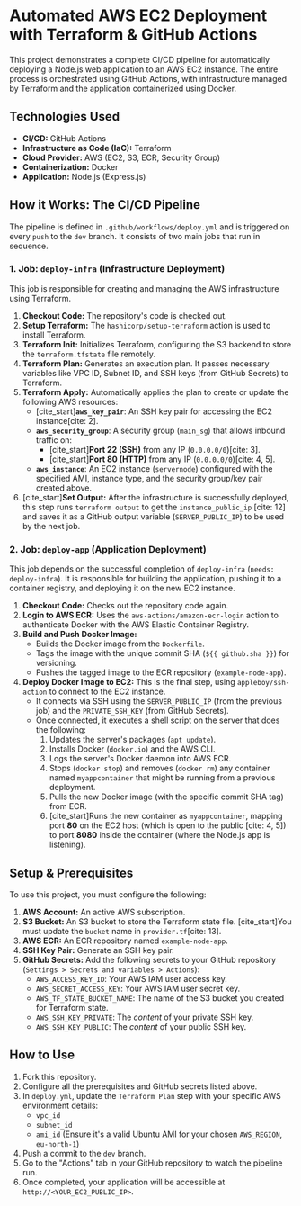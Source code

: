 # Automated AWS EC2 Deployment with Terraform & GitHub Actions

This project demonstrates a complete CI/CD pipeline for automatically deploying a Node.js web application to an AWS EC2 instance. The entire process is orchestrated using GitHub Actions, with infrastructure managed by Terraform and the application containerized using Docker.

## Technologies Used

* **CI/CD:** GitHub Actions
* **Infrastructure as Code (IaC):** Terraform
* **Cloud Provider:** AWS (EC2, S3, ECR, Security Group)
* **Containerization:** Docker
* **Application:** Node.js (Express.js)

## How it Works: The CI/CD Pipeline

The pipeline is defined in `.github/workflows/deploy.yml` and is triggered on every `push` to the `dev` branch. It consists of two main jobs that run in sequence.

### 1. Job: `deploy-infra` (Infrastructure Deployment)

This job is responsible for creating and managing the AWS infrastructure using Terraform.

1.  **Checkout Code:** The repository's code is checked out.
2.  **Setup Terraform:** The `hashicorp/setup-terraform` action is used to install Terraform.
3.  **Terraform Init:** Initializes Terraform, configuring the S3 backend to store the `terraform.tfstate` file remotely.
4.  **Terraform Plan:** Generates an execution plan. It passes necessary variables like VPC ID, Subnet ID, and SSH keys (from GitHub Secrets) to Terraform.
5.  **Terraform Apply:** Automatically applies the plan to create or update the following AWS resources:
    * [cite_start]**`aws_key_pair`**: An SSH key pair for accessing the EC2 instance[cite: 2].
    * **`aws_security_group`**: A security group (`main_sg`) that allows inbound traffic on:
        * [cite_start]**Port 22 (SSH)** from any IP (`0.0.0.0/0`)[cite: 3].
        * [cite_start]**Port 80 (HTTP)** from any IP (`0.0.0.0/0`)[cite: 4, 5].
    * **`aws_instance`**: An EC2 instance (`servernode`) configured with the specified AMI, instance type, and the security group/key pair created above.
6.  [cite_start]**Set Output:** After the infrastructure is successfully deployed, this step runs `terraform output` to get the `instance_public_ip` [cite: 12] and saves it as a GitHub output variable (`SERVER_PUBLIC_IP`) to be used by the next job.

### 2. Job: `deploy-app` (Application Deployment)

This job depends on the successful completion of `deploy-infra` (`needs: deploy-infra`). It is responsible for building the application, pushing it to a container registry, and deploying it on the new EC2 instance.

1.  **Checkout Code:** Checks out the repository code again.
2.  **Login to AWS ECR:** Uses the `aws-actions/amazon-ecr-login` action to authenticate Docker with the AWS Elastic Container Registry.
3.  **Build and Push Docker Image:**
    * Builds the Docker image from the `Dockerfile`.
    * Tags the image with the unique commit SHA (`${{ github.sha }}`) for versioning.
    * Pushes the tagged image to the ECR repository (`example-node-app`).
4.  **Deploy Docker Image to EC2:** This is the final step, using `appleboy/ssh-action` to connect to the EC2 instance.
    * It connects via SSH using the `SERVER_PUBLIC_IP` (from the previous job) and the `PRIVATE_SSH_KEY` (from GitHub Secrets).
    * Once connected, it executes a shell script on the server that does the following:
        1.  Updates the server's packages (`apt update`).
        2.  Installs Docker (`docker.io`) and the AWS CLI.
        3.  Logs the server's Docker daemon into AWS ECR.
        4.  Stops (`docker stop`) and removes (`docker rm`) any container named `myappcontainer` that might be running from a previous deployment.
        5.  Pulls the new Docker image (with the specific commit SHA tag) from ECR.
        6.  [cite_start]Runs the new container as `myappcontainer`, mapping port **80** on the EC2 host (which is open to the public [cite: 4, 5]) to port **8080** inside the container (where the Node.js app is listening).

## Setup & Prerequisites

To use this project, you must configure the following:

1.  **AWS Account:** An active AWS subscription.
2.  **S3 Bucket:** An S3 bucket to store the Terraform state file. [cite_start]You must update the `bucket` name in `provider.tf`[cite: 13].
3.  **AWS ECR:** An ECR repository named `example-node-app`.
4.  **SSH Key Pair:** Generate an SSH key pair.
5.  **GitHub Secrets:** Add the following secrets to your GitHub repository (`Settings > Secrets and variables > Actions`):
    * `AWS_ACCESS_KEY_ID`: Your AWS IAM user access key.
    * `AWS_SECRET_ACCESS_KEY`: Your AWS IAM user secret key.
    * `AWS_TF_STATE_BUCKET_NAME`: The name of the S3 bucket you created for Terraform state.
    * `AWS_SSH_KEY_PRIVATE`: The *content* of your private SSH key.
    * `AWS_SSH_KEY_PUBLIC`: The *content* of your public SSH key.

## How to Use

1.  Fork this repository.
2.  Configure all the prerequisites and GitHub secrets listed above.
3.  In `deploy.yml`, update the `Terraform Plan` step with your specific AWS environment details:
    * `vpc_id`
    * `subnet_id`
    * `ami_id` (Ensure it's a valid Ubuntu AMI for your chosen `AWS_REGION`, `eu-north-1`)
4.  Push a commit to the `dev` branch.
5.  Go to the "Actions" tab in your GitHub repository to watch the pipeline run.
6.  Once completed, your application will be accessible at `http://<YOUR_EC2_PUBLIC_IP>`.
